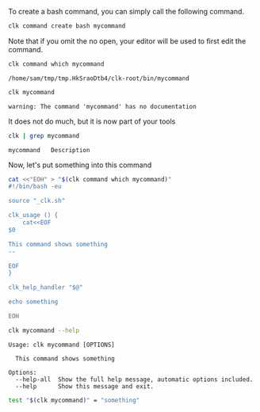 To create a bash command, you can simply call the following command.

```bash
clk command create bash mycommand
```

Note that if you omit the no open, your editor will be used to first edit the command.

```bash
clk command which mycommand
```

    /home/sam/tmp/tmp.HkSraoDtb4/clk-root/bin/mycommand

```bash
clk mycommand
```

    warning: The command 'mycommand' has no documentation

It does not do much, but it is now part of your tools

```bash
clk | grep mycommand
```

    mycommand   Description

Now, let's put something into this command

```bash
cat <<"EOH" > "$(clk command which mycommand)"
#!/bin/bash -eu

source "_clk.sh"

clk_usage () {
    cat<<EOF
$0

This command shows something
--

EOF
}

clk_help_handler "$@"

echo something

EOH
```

```bash
clk mycommand --help
```

    Usage: clk mycommand [OPTIONS]
    
      This command shows something
    
    Options:
      --help-all  Show the full help message, automatic options included.
      --help      Show this message and exit.

```bash
test "$(clk mycommand)" = "something"
```